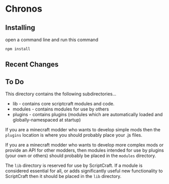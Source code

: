 # Chronos


## Installing

open a command line and run this command

` npm install ` 



## Recent Changes



## To Do

This directory contains the following subdirectories...

 * lib - contains core scriptcraft modules and code.
 * modules - contains modules for use by others 
 * plugins - contains plugins (modules which are automatically loaded and globally-namespaced at startup)

If you are a minecraft modder who wants to develop simple mods then the `plugins` location is where you should probably place your .js files. 

If you are a minecraft modder who wants to develop more complex mods or provide an API for other modders, then modules intended for use by plugins (your own or others) should probably be placed in the `modules` directory.

The `lib` directory is reserved for use by ScriptCraft. If a module is considered essential for all, or adds significantly useful new functionality to ScriptCraft then it should be placed in the `lib` directory.
